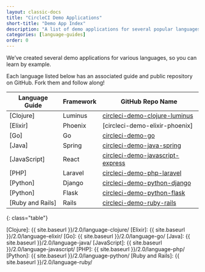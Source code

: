 ```yaml
---
layout: classic-docs
title: "CircleCI Demo Applications"
short-title: "Demo App Index"
description: "A list of demo applications for several popular languages"
categories: [language-guides]
order: 0
---
```


We’ve created several demo applications for various languages, so you can learn by example.

Each language listed below has an associated guide and public repository on GitHub. Fork them and follow along!

Language Guide | Framework | GitHub Repo Name
---------|-----------|-----------------
[Clojure] | Luminus | [circleci-demo-clojure-luminus]
[Elixir] | Phoenix | [circleci-demo-elixir-phoenix]
[Go] | Go | [circleci-demo-go]
[Java] | Spring | [circleci-demo-java-spring]
[JavaScript] | React | [circleci-demo-javascript-express]
[PHP] | Laravel | [circleci-demo-php-laravel]
[Python] | Django | [circleci-demo-python-django]
[Python] | Flask | [circleci-demo-python-flask]
[Ruby and Rails] | Rails | [circleci-demo-ruby-rails]
{: class="table"}

[Clojure]: {{ site.baseurl }}/2.0/language-clojure/
[Elixir]: {{ site.baseurl }}/2.0/language-elixir/
[Go]: {{ site.baseurl }}/2.0/language-go/
[Java]: {{ site.baseurl }}/2.0/language-java/
[JavaScript]: {{ site.baseurl }}/2.0/language-javascript/
[PHP]: {{ site.baseurl }}/2.0/language-php/
[Python]: {{ site.baseurl }}/2.0/language-python/
[Ruby and Rails]: {{ site.baseurl }}/2.0/language-ruby/

[circleci-demo-clojure-luminus]: https://github.com/CircleCI-Public/circleci-demo-clojure-luminus
[circleci-demo-go]: https://github.com/CircleCI-Public/circleci-demo-go
[circleci-demo-java-spring]: https://github.com/CircleCI-Public/circleci-demo-java-spring
[circleci-demo-javascript-express]: https://github.com/CircleCI-Public/circleci-demo-javascript-express
[circleci-demo-php-laravel]: https://github.com/CircleCI-Public/circleci-demo-php-laravel
[circleci-demo-python-django]: https://github.com/CircleCI-Public/circleci-demo-python-flask
[circleci-demo-python-flask]: https://github.com/CircleCI-Public/circleci-demo-python-flask
[circleci-demo-ruby-rails]: https://github.com/CircleCI-Public/circleci-demo-ruby-rails

